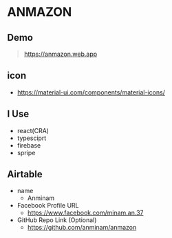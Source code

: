 # ANMAZON

## Demo

> https://anmazon.web.app

## icon

- https://material-ui.com/components/material-icons/

## I Use

- react(CRA)
- typesciprt
- firebase
- spripe

## Airtable

- name
  - Anminam
- Facebook Profile URL
  - https://www.facebook.com/minam.an.37
- GitHub Repo Link (Optional)
  - https://github.com/anminam/anmazon
